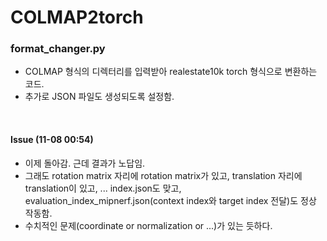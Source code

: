 # COLMAP2torch

### format_changer.py
- COLMAP 형식의 디렉터리를 입력받아 realestate10k torch 형식으로 변환하는 코드.
- 추가로 JSON 파일도 생성되도록 설정함.

<br>

#### Issue (11-08 00:54)
- 이제 돌아감. 근데 결과가 노답임.
- 그래도 rotation matrix 자리에 rotation matrix가 있고, translation 자리에 translation이 있고, ... index.json도 맞고, evaluation_index_mipnerf.json(context index와 target index 전달)도 정상 작동함.
- 수치적인 문제(coordinate or normalization or ...)가 있는 듯하다.
